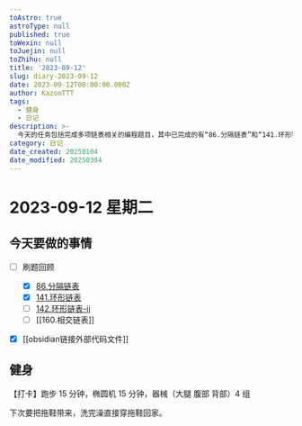 ```yaml
---
toAstro: true
astroType: null
published: true
toWexin: null
toJuejin: null
toZhihu: null
title: '2023-09-12'
slug: diary-2023-09-12
date: 2023-09-12T00:00:00.000Z
author: KazooTTT
tags:
  - 健身
  - 日记
description: >-
  今天的任务包括完成多项链表相关的编程题目，其中已完成的有“86.分隔链表”和“141.环形链表”，未完成的有“142.环形链表-ii”和“160.相交链表”。此外，已完成的任务还包括在Obsidian中链接外部代码文件。健身方面，进行了跑步、椭圆机和器械锻炼，并计划下次带拖鞋以便洗完澡后直接穿回家。
category: 日记
date_created: 20250104
date_modified: 20250304
---
```


# 2023-09-12 星期二

<!-- start of weread -->
<!-- end of weread -->

## 今天要做的事情

- [ ] 刷题回顾
  - [x] [86.分隔链表](https://notes.kazoottt.top/03-领域/算法/记录/86.分隔链表)
  - [x] [141.环形链表](https://notes.kazoottt.top/03-领域/算法/记录/141.环形链表)
  - [ ] [142.环形链表-ii](https://notes.kazoottt.top/03-领域/算法/记录/142.环形链表-ii)
  - [ ] [[160.相交链表]]
- [x] [[obsidian链接外部代码文件]]


## 健身

【打卡】跑步 15 分钟，椭圆机 15 分钟，器械（大腿 腹部 背部）4 组

下次要把拖鞋带来，洗完澡直接穿拖鞋回家。 ​​​
